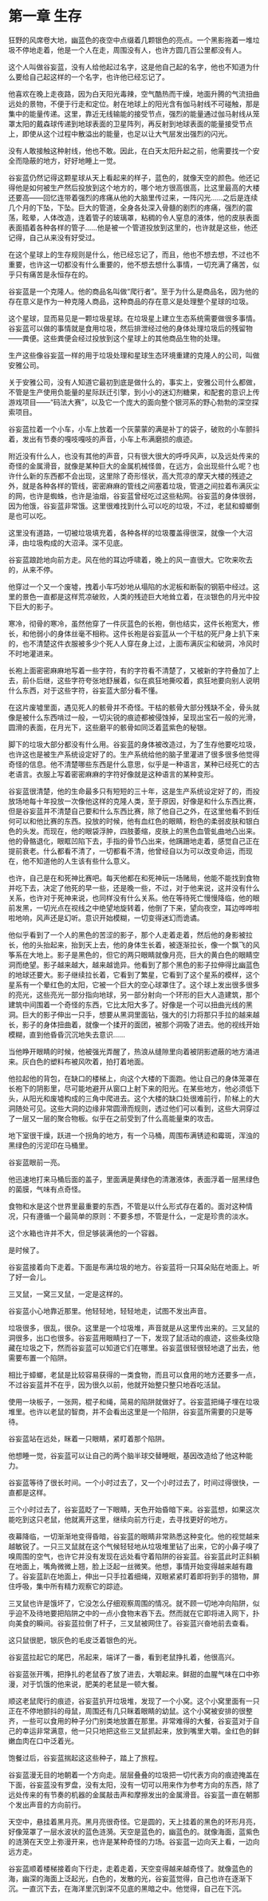 # 第一章 生存

狂野的风席卷大地，幽蓝色的夜空中点缀着几颗银色的亮点。一个黑影拖着一堆垃圾不停地走着，他是一个人在走，周围没有人，也许方圆几百公里都没有人。﻿

这个人叫做谷妄蓝，没有人给他起过名字，这是他自己起的名字，他也不知道为什么要给自己起这样的一个名字，也许他已经忘记了。﻿

他喜欢在晚上走夜路，因为白天阳光毒辣，空气酷热而干燥，地面升腾的气流扭曲远处的景物，不便于行走和定位。射在地球上的阳光含有伽马射线不可碰触，那是集中的能量传递。这里，靠近无线输能的接受节点，强烈的能量通过伽马射线从笼罩太阳的戴森球传递到地球表面的卫星阵列，再反射到地球表面的能量接受节点上，即使从这个过程中散溢出的能量，也足以让大气层发出强烈的闪光。﻿

没有人敢接触这种射线，他也不敢。因此，在白天太阳升起之前，他需要找一个安全而隐蔽的地方，好好地睡上一觉。﻿

谷妄蓝仍然记得这颗星球从天上看起来的样子，蓝色的，就像天空的颜色。他还记得他是如何被生产然后投放到这个地方的，哪个地方很高很高，比这里最高的大楼还要高——回忆连带着强烈的疼痛从他的大脑里传过来，一阵闪光……之后是连续几个月的下坠，下坠。巨大的管道，全身各处深入骨髓的剧烈的疼痛，强烈的震荡，眩晕，人体改造，连着管子的玻璃罩，粘稠的令人窒息的液体，他的皮肤表面表面插着各种各样的管子……他是被一个管道投放到这里的，也许就是这些，他还记得，自己从来没有好受过。﻿

在这个星球上的生存规则是什么，他已经忘记了，而且，他也不想去想，不过也不重要，也许这一切都没有什么重要的，他不想去想什么事情，一切充满了痛苦，似乎只有痛苦是永恒存在的。﻿

谷妄蓝是一个克隆人。他的商品名叫做“爬行者”。至于为什么是商品名，因为他的存在意义是作为一种克隆人商品，这种商品的存在意义是处理整个星球的垃圾。

这个星球，显而易见是一颗垃圾星球。在垃圾星上建立生态系统需要做很多事情。谷妄蓝可以做的事情就是食用垃圾，然后排泄经过他的身体处理垃圾后的残留物——粪便。这些粪便会经过投放到这个星球上的其他商品生物的处理。

生产这些像谷妄蓝一样的用于垃圾处理和星球生态环境重建的克隆人的公司，叫做安雅公司。

关于安雅公司，没有人知道它最初到底是做什么的，事实上，安雅公司什么都做，不管是生产使用负能量的星际跃迁引擎，到小小的迷幻剂糖果，和配套的意识上传游戏项目——“码法大赛”，以及它一个庞大的面向整个银河系的野心勃勃的深空探索项目。

谷妄蓝拉着一个小车，小车上放着一个灰蒙蒙的满是补丁的袋子，破败的小车颤抖着，发出有节奏的嘎吱嘎吱的声音，小车上布满磨损的痕迹。﻿

附近没有什么人，也没有其他的声音，只有很大很大的呼呼风声，以及远处传来的奇怪的金属滑音，就像是某种巨大的金属机械怪兽，在远方，会出现些什么呢？也许什么新的东西都不会出现，这里除了奇形怪状，高大荒凉的摩天大楼的残迹之外，就是各种各样的管线，密密麻麻的管线之间塞着垃圾，管道之间拉着布满灰尘的网，也许是蜘蛛，也许是油烟，谷妄蓝曾经吃过这些粘网。谷妄蓝的身体很弱，因为他饿，谷妄蓝非常饿。这里很难找到什么可以吃的垃圾，不过，老鼠和蟑螂倒是也可以吃。﻿

这里没有道路，一切被垃圾填充着，各种各样的垃圾覆盖得很深，就像一个大沼泽，由垃圾构成的大沼泽。深不见底。﻿

谷妄蓝踉跄地向前方走。风在他的耳边呼啸着，晚上的风一直很大。它吹来吹去的，从来不停。﻿

他穿过一个又一个废墟，拽着小车巧妙地从塌陷的水泥板和断裂的钢筋中经过。这里的景色一直都是这样荒凉破败，人类的残迹巨大地耸立着，在淡银色的月光中投下巨大的影子。﻿

寒冷，彻骨的寒冷，虽然他穿了一件灰蓝色的长袍，倒也结实，这件长袍宽大，修长，和他弱小的身体丝毫不相称。这件长袍是谷妄蓝从一个干枯的死尸身上扒下来的，也不清楚这件衣服被多少个死人人穿在身上过，上面布满灰尘和破洞，冷风时不时地灌进来。﻿

长袍上面密密麻麻地写着一些字符，有的字符看不清楚了，又被新的字符叠加了上去，前仆后继，这些字符夸张地舒展着，似在疯狂地撕咬着，疯狂地要向别人说明什么东西，对于这些字符，谷妄蓝大部分看不懂。﻿

在这片废墟里面，遇见死人的骸骨并不奇怪。干枯的骸骨大部分残缺不全，骨头就像是被什么东西啃过一般，一切尖锐的痕迹都被侵蚀掉，呈现出宝石一般的光滑，圆滑的表面，在月光下，这些磨平的骸骨如同泛着蓝紫色的秘银。﻿

脚下的垃圾大部分都没有什么用。谷妄蓝的身体被改造过，为了生存他要吃垃圾，也许这也是被生产系统设定好了的。生产系统给他的脑子里灌进了很多很多他觉得奇怪的信息。他不清楚哪些东西是什么意思，似乎是一种语言，某种已经死亡的古老语言。衣服上写着密密麻麻的字符好像就是这种语言的某种变形。﻿

谷妄蓝很清楚，他的生命最多只有短短的三十年，这是生产系统设定好了的，而投放场地每十年投放一次像他这样的克隆人类，至于原因，好像是和什么东西比赛，但是谷妄蓝并不清楚自己要和什么东西比赛，除了他自己之外，在这里他看不到任何可以和他比赛的东西。投放的时候，他有血红色的眼睛，粉色的柔弱皮肤和银白色的头发。而现在，他的眼袋浮肿，四肢萎缩，皮肤上的黑色血管虬曲地凸出来。他的骨骼退化，眼眶凹陷下去，手指的骨节凸出来，他蹒跚地走着，感觉自己正在提前衰老。什么都看不清了，一切都看不清，他曾经自以为可以改变命运，而现在，他不知道他的人生该有些什么意义。﻿

也许，自己是在和死神比赛吧。每天他都在和死神玩一场赌局，他能不能找到食物并吃下去，决定了他死的早一些，还是晚一些，不过，对于他来说，这并没有什么关系，也许对于死神来说，也同样没有什么关系。他在等待死亡慢慢降临，他的眼前发黑，一切光点在视线之中绝望地旋转着，他倒了下来，望向夜空，耳边哗哗啦啦地响，风声还是幻听。意识开始模糊，一切变得迷幻而诡谲。﻿

他似乎看到了一个人的黑色的苦涩的影子，那个人走着走着，然后他的身影被拉长，他的头抬起来，抬到天上去，他的身体生长着，被逐渐拉长，像一个飘飞的风筝系在大地上。影子是黑色的，但它的两只眼睛就像月亮，巨大的黄白色的眼睛空洞而绝望。影子越来越大，越来越诡异。他看到了那个黑色的影子拉伸得比幽蓝色的地球还要大。影子继续拉长着，它看到了繁星，它看到了这个星系的模样，这个星系有一个晕红色的太阳，它被一个巨大的空心球罩住了。这个球上发出很多很多的亮光，这些亮光一部分指向地球，另一部分射向一个环形的巨大人造建筑，那个建筑中间围着一个奇怪的东西，它比太阳大多了。好像是一个可以扭曲光线的黑洞。巨大的影子伸出一只手，想要从黑洞里面钻，强大的引力将那只手拉的越来越长，影子的身体扭曲着，就像一个揉开的面团，被那个洞吸了进去。他的视线开始模糊，直到他昏昏沉沉地失去意识……﻿

当他睁开眼睛的时候，他被强光弄醒了，热浪从缝隙里向着被阴影遮蔽的地方涌进来。灰白色的塑料布被风吹着，拍打着地面。﻿

他拉起他的背包，在缺口的楼梯上，向这个大楼的下面跑。他让自己的身体笼罩在长袍下的阴影里，尽可能地避开从窗口上射下来的阳光。在某些地方，他必须低下头，从阳光和废墟构成的三角中爬进去。这个大楼的缺口处很难前行，阶梯上的大洞随处可见。这些大洞的边缘非常圆滑而规则，透过他们可以看到，这些大洞穿过了一层又一层的聚合物板。似乎在之前受到了什么高能量束的攻击。﻿

地下室很干燥，跃进一个拐角的地方，有一个马桶，周围布满锈迹和霉斑，浑浊的黑绿色的污泥印在马桶里。﻿

谷妄蓝眼前一亮。﻿

他迅速地打来马桶后面的盖子，里面满是黄绿色的清澈液体，表面浮着一层黑绿色的菌膜，气味有点奇怪。﻿

食物和水是这个世界里最重要的东西，不管是以什么形式存在着的。面对这种情况，只有遵循一个最简单的原则：不要多想，不管是什么，一定是珍贵的淡水。﻿

这个水箱也许并不大，但足够装满他的一个容器。﻿

是时候了。﻿

谷妄蓝接着向下走着。下面是布满垃圾的地方。谷妄蓝将一只耳朵贴在地面上。听了好一会儿。﻿

三叉鼠，一窝三叉鼠，一定是这样的。﻿

谷妄蓝小心地靠近那里。他轻轻地，轻轻地走，试图不发出声音。﻿

垃圾很多，很乱，很杂。这里是一个垃圾堆，声音就是从这里传出来的。三叉鼠的洞很多，出口也很多。谷妄蓝用眼睛扫了一下，发现了鼠活动的痕迹，这些条纹隐藏在垃圾之下，然而谷妄蓝可以知道它们在哪里。谷妄蓝很轻很轻地退了出去，他需要布置一个陷阱。﻿

相比于蟑螂，老鼠是比较容易获得的一类食物，而且可以食用的地方还要多一点，不过谷妄蓝并不在乎，因为很久以前，他就开始整只整只地吞吃活鼠。﻿

使用一块板子，一张网，棍子和绳，简易的陷阱就做好了。谷妄蓝把绳子埋在垃圾堆里。也许以老鼠的智商，并不会看出这里是一个陷阱，谷妄蓝所需要的只是等待。﻿

谷妄蓝站在远处，眯着一只眼睛，紧盯着那个陷阱。﻿

他想睡一觉，谷妄蓝可以让自己的两个脑半球交替睡眠，基因改造给了他这种能力。﻿

谷妄蓝等待了很长时间。一个小时过去了，又一个小时过去了，时间过得很快，一直都是这样。﻿

三个小时过去了，谷妄蓝眨了一下眼睛，天色开始昏暗下来。谷妄蓝想，如果这次能吃到这只老鼠，他就离开这里，继续向前方行走，去寻找更好的地方。﻿

夜幕降临，一切渐渐地变得昏暗，谷妄蓝的眼睛非常熟悉这种变化。他的视觉越来越敏锐了。一只三叉鼠就在这个气候轻轻地从垃圾堆里钻了出来，它的小鼻子嗅了嗅周围的空气，也许它并没有发现在远处看守着陷阱的谷妄蓝。谷妄蓝此时正斜躺在地面上，嘴角微微上翘，脸上泛起一丝微笑。他想，事情开始变得越来越有趣了。谷妄蓝趴在地面上，伸出一只手拉着细绳，双眼紧紧盯着即将到手的猎物，屏住呼吸，集中所有精力观察它的踪迹。﻿

三叉鼠也许是饿坏了，它没怎么仔细观察周围的情况。就不顾一切地冲向陷阱，似乎迫不及待地要把陷阱之中的一点小食物末吞下去。然而就在它即将进入网下，扑向美食的瞬间。谷妄蓝拉倒了杆子，三叉鼠被网住了。谷妄蓝兴奋地前去查看。﻿

这只鼠很肥，银灰色的毛皮泛着银色的光。﻿

谷妄蓝拉起它的尾巴，吊起来，端详了一番，看到老鼠挣扎着，他很高兴。﻿

谷妄蓝张开嘴，把挣扎的老鼠吞了放了进去，大嚼起来。鲜甜的血腥气味在口中弥漫，对于饥饿的他来说，肥美的老鼠是一顿大餐。﻿

顺这老鼠爬行的痕迹，谷妄蓝扒开垃圾堆，发现了一个小窝。这个小窝里面有一只正在不停地颤抖的母鼠，周围还有几只眯着眼睛的幼鼠。这个小窝被安排的很整齐，一些可以食用的种子分门别类地放置在那里。非常难得的大餐，谷妄蓝对于自己的幸运非常满意，他一只只地把这些三叉鼠抓起来，放到嘴里大嚼。金红色的鲜嫩血肉在口中泛着光。﻿

饱餐过后，谷妄蓝揣起这这些种子，踏上了旅程。﻿

谷妄蓝漫无目的地朝着一个方向走。层层叠叠的垃圾把一切代表方向的痕迹掩盖在下面，谷妄蓝没有罗盘，没有太阳，没有一切可以用来作为参考方向的东西，除了远处传来的有节奏的机器的金属敲击声和摩擦发出的金属滑音。谷妄蓝一直在朝那个发出声音的方向前行。﻿

天空中，悬挂着黑月亮。黑月亮很奇怪。它是圆的，天上挂着的黑色的环形月亮，好像笼罩了一层水波状的蓝色涟漪。天空是蓝色的，幽蓝色的。就像海面，蓝紫色的涟漪在天空上弥漫开来，也许是某种奇怪的力场。谷妄蓝一边向天上看，一边向远方走。﻿

谷妄蓝顺着楼梯接着向下行走，走着走着，天空变得越来越奇怪了。就像蓝色的海，幽深的海面上泛起光，白色的，发散的光，谷妄蓝觉得，自己也许在逐渐下沉。一直沉下去，在海洋里沉到深不见底的黑暗之中。他觉得，自己在下沉。

